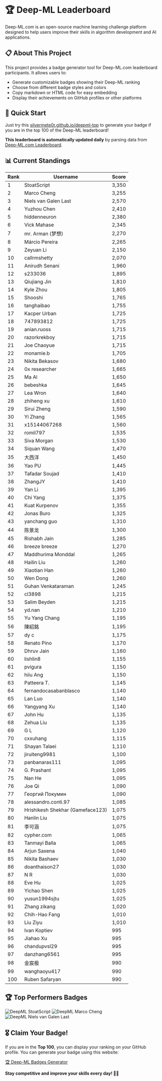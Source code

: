 # 🏆 Deep-ML Leaderboard

Deep-ML.com is an open-source machine learning challenge platform designed to help users improve their skills in algorithm development and AI applications.  

## 📋 About This Project

This project provides a badge generator tool for Deep-ML.com leaderboard participants. It allows users to:
- Generate customizable badges showing their Deep-ML ranking
- Choose from different badge styles and colors
- Copy markdown or HTML code for easy embedding
- Display their achievements on GitHub profiles or other platforms

## 🚀 Quick Start

Just try this [silvermete0r.github.io/deepml-top](silvermete0r.github.io/deepml-top) to generate your badge if you are in the top 100 of the Deep-ML leaderboard!

**This leaderboard is automatically updated daily** by parsing data from [Deep-ML.com Leaderboard](https://www.deep-ml.com/leaderboard).  

## 📊 Current Standings  

<!-- LEADERBOARD_START -->
| Rank | Username | Score |
|------|---------|-------|
| 1 | StoatScript | 3,350 |
| 2 | Marco Cheng | 3,255 |
| 3 | Niels van Galen Last | 2,570 |
| 4 | Yuzhou Chen | 2,410 |
| 5 | hiddenneuron | 2,380 |
| 6 | Vick Mahase | 2,345 |
| 7 | mr. Arman (梦想) | 2,270 |
| 8 | Márcio Pereira | 2,265 |
| 9 | Zeyuan Li | 2,150 |
| 10 | callrmshetty | 2,070 |
| 11 | Anirudh Senani | 1,960 |
| 12 | s233036 | 1,895 |
| 13 | Qiujiang Jin | 1,810 |
| 14 | Kyle Zhou | 1,805 |
| 15 | Shooshi | 1,765 |
| 16 | tanghaibao | 1,755 |
| 17 | Kacper Urban | 1,725 |
| 18 | 747893812 | 1,725 |
| 19 | anian.ruoss | 1,715 |
| 20 | razorkrekboy | 1,715 |
| 21 | Joe Chaoyue | 1,715 |
| 22 | monamie.b | 1,705 |
| 23 | Nikita Bekasov | 1,680 |
| 24 | 0x researcher | 1,665 |
| 25 | Ma Al | 1,650 |
| 26 | bebeshka | 1,645 |
| 27 | Lea Wron | 1,640 |
| 28 | zhiheng xu | 1,610 |
| 29 | Sirui Zheng | 1,590 |
| 30 | Yi Zhang | 1,565 |
| 31 | x15144067268 | 1,560 |
| 32 | romil797 | 1,535 |
| 33 | Siva Morgan | 1,530 |
| 34 | Siquan Wang | 1,470 |
| 35 | 大西洋 | 1,450 |
| 36 | Yao PU | 1,445 |
| 37 | Tafadar Soujad | 1,410 |
| 38 | ZhangJY | 1,410 |
| 39 | Yan Li | 1,395 |
| 40 | Chi Yang | 1,375 |
| 41 | Kuat Kurpenov | 1,355 |
| 42 | Jonas Buro | 1,325 |
| 43 | yanchang guo | 1,310 |
| 44 | 陈景龙 | 1,300 |
| 45 | Rishabh Jain | 1,285 |
| 46 | breeze breeze | 1,270 |
| 47 | Maddhurima Monddal | 1,265 |
| 48 | Hailin Liu | 1,260 |
| 49 | Xiaotian Han | 1,260 |
| 50 | Wen Dong | 1,260 |
| 51 | Guhan Venkataraman | 1,245 |
| 52 | cl3898 | 1,215 |
| 53 | Salim Beyden | 1,215 |
| 54 | yd.nan | 1,210 |
| 55 | Yu Yang Chang | 1,195 |
| 56 | 陳紹銘 | 1,195 |
| 57 | dy c | 1,175 |
| 58 | Renato Pino | 1,170 |
| 59 | Dhruv Jain | 1,160 |
| 60 | lishlin8 | 1,155 |
| 61 | pvigura | 1,150 |
| 62 | hiiu Ang | 1,150 |
| 63 | Patteera T. | 1,145 |
| 64 | fernandocasabanblasco | 1,140 |
| 65 | Lan Luo | 1,140 |
| 66 | Yangyang Xu | 1,140 |
| 67 | John Hu | 1,135 |
| 68 | Zehua Liu | 1,135 |
| 69 | G L | 1,120 |
| 70 | cxxuhang | 1,115 |
| 71 | Shayan Talaei | 1,110 |
| 72 | jiruiteng9981 | 1,100 |
| 73 | panbanaras111 | 1,095 |
| 74 | G. Prashant | 1,095 |
| 75 | Nan He | 1,095 |
| 76 | Joe Qi | 1,090 |
| 77 | Георгий Покумин | 1,090 |
| 78 | alessandro.conti.97 | 1,085 |
| 79 | Hrishikesh Shekhar (Gameface123) | 1,075 |
| 80 | Hanlin Liu | 1,075 |
| 81 | 李可涵 | 1,075 |
| 82 | cypher.com | 1,065 |
| 83 | Tanmayi Balla | 1,065 |
| 84 | Arjun Saxena | 1,040 |
| 85 | Nikita Bashaev | 1,030 |
| 86 | doanthaison27 | 1,030 |
| 87 | N R | 1,030 |
| 88 | Eve Hu | 1,025 |
| 89 | Yichao Shen | 1,025 |
| 90 | yusun1994sjtu | 1,025 |
| 91 | Zhang zikang | 1,020 |
| 92 | Chih-Hao Fang | 1,010 |
| 93 | Liu Ziyu | 1,010 |
| 94 | Ivan Koptiev | 995 |
| 95 | Jiahao Xu | 995 |
| 96 | chandupvsl29 | 995 |
| 97 | danzhang6561 | 995 |
| 98 | 金宸极 | 990 |
| 99 | wanghaoyu417 | 990 |
| 100 | Ruben Safaryan | 990 |
<!-- LEADERBOARD_END -->

## 🏆 Top Performers Badges

<!-- BADGES_START -->
![DeepML StoatScript](https://img.shields.io/badge/dynamic/json?url=https%3A%2F%2Fraw.githubusercontent.com%2Fsilvermete0r%2Fdeepml-top%2Fmain%2Fbadges.json&query=%24.2561d6c634fa6c4eb794454446029d95.label&prefix=Rank%20&style=for-the-badge&label=%F0%9F%9A%80%20DeepML&color=blue&link=https%3A%2F%2Fwww.deep-ml.com%2Fleaderboard)
![DeepML Marco Cheng](https://img.shields.io/badge/dynamic/json?url=https%3A%2F%2Fraw.githubusercontent.com%2Fsilvermete0r%2Fdeepml-top%2Fmain%2Fbadges.json&query=%24.4091c1a21900bd2c7d3f4e343acddda1.label&prefix=Rank%20&style=for-the-badge&label=%F0%9F%9A%80%20DeepML&color=blue&link=https%3A%2F%2Fwww.deep-ml.com%2Fleaderboard)
![DeepML Niels van Galen Last](https://img.shields.io/badge/dynamic/json?url=https%3A%2F%2Fraw.githubusercontent.com%2Fsilvermete0r%2Fdeepml-top%2Fmain%2Fbadges.json&query=%24.bf62d15a67b58334f4927c43de7b2b43.label&prefix=Rank%20&style=for-the-badge&label=%F0%9F%9A%80%20DeepML&color=blue&link=https%3A%2F%2Fwww.deep-ml.com%2Fleaderboard)
<!-- BADGES_END -->

## 🎖 Claim Your Badge!  

If you are in the **Top 100**, you can display your ranking on your GitHub profile. You can generate your badge using this website:

[🏆 Deep-ML Badges Generator](https://silvermete0r.github.io/deepml-top/)

**Stay competitive and improve your skills every day! 🚀🔥**